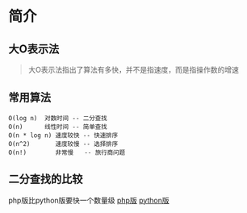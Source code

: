 # 简介
## 大O表示法
> 大O表示法指出了算法有多快，并不是指速度，而是指操作数的增速

## 常用算法
```
O(log n)  对数时间 -- 二分查找
O(n)      线性时间 -- 简单查找
O(n * log n) 速度较快 -- 快速排序
O(n^2)       速度较慢 -- 选择排序
O(n!)        非常慢   -- 旅行商问题
```

## 二分查找的比较
php版比python版要快一个数量级
[php版](binary_search_cpr.php)
[python版](binary_search.py)
